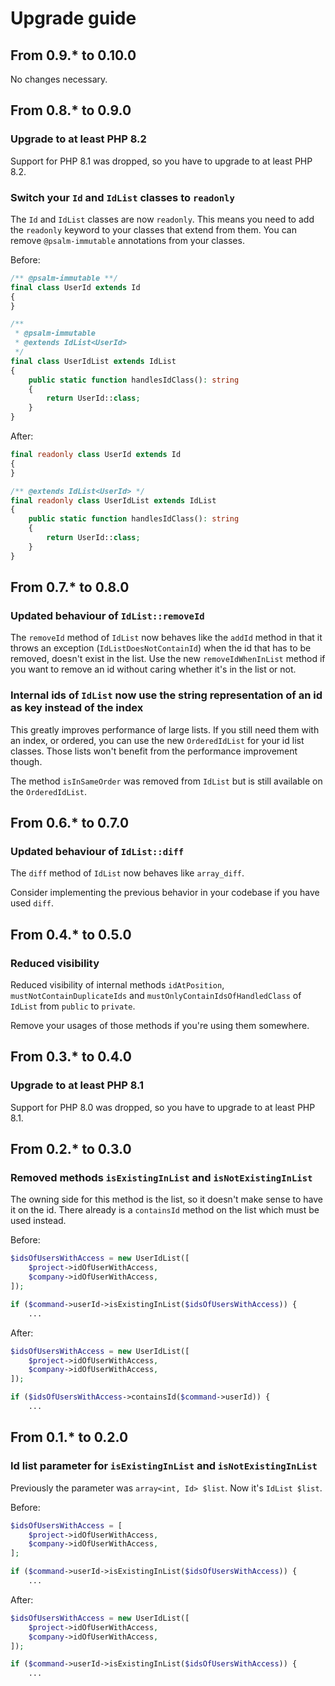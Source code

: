 # Upgrade guide

## From 0.9.* to 0.10.0

No changes necessary.

## From 0.8.* to 0.9.0

### Upgrade to at least PHP 8.2

Support for PHP 8.1 was dropped, so you have to upgrade to at least PHP 8.2.

### Switch your `Id` and `IdList` classes to `readonly`

The `Id` and `IdList` classes are now `readonly`. This means you need to add the `readonly` keyword to your classes that extend from them. You can remove `@psalm-immutable` annotations from your classes.

Before:

```php
/** @psalm-immutable **/
final class UserId extends Id
{
}

/**
 * @psalm-immutable 
 * @extends IdList<UserId> 
 */
final class UserIdList extends IdList
{
    public static function handlesIdClass(): string
    {
        return UserId::class;
    }
}
```

After:

```php
final readonly class UserId extends Id
{
}

/** @extends IdList<UserId> */
final readonly class UserIdList extends IdList
{
    public static function handlesIdClass(): string
    {
        return UserId::class;
    }
}
```

## From 0.7.* to 0.8.0

### Updated behaviour of `IdList::removeId`

The `removeId` method of `IdList` now behaves like the `addId` method in that it throws an exception (`IdListDoesNotContainId`) when the id that has to be removed, doesn't exist in the list. Use the new `removeIdWhenInList` method if you want to remove an id without caring whether it's in the list or not.

### Internal ids of `IdList` now use the string representation of an id as key instead of the index

This greatly improves performance of large lists. If you still need them with an index, or ordered, you can use the new `OrderedIdList` for your id list classes. Those lists won't benefit from the performance improvement though.

The method `isInSameOrder` was removed from `IdList` but is still available on the `OrderedIdList`.

## From 0.6.* to 0.7.0

### Updated behaviour of `IdList::diff`

The `diff` method of `IdList` now behaves like `array_diff`.

Consider implementing the previous behavior in your codebase if you have used `diff`.

## From 0.4.* to 0.5.0

### Reduced visibility

Reduced visibility of internal methods `idAtPosition`, `mustNotContainDuplicateIds` and `mustOnlyContainIdsOfHandledClass` of `IdList` from `public` to `private`.

Remove your usages of those methods if you're using them somewhere.

## From 0.3.* to 0.4.0

### Upgrade to at least PHP 8.1

Support for PHP 8.0 was dropped, so you have to upgrade to at least PHP 8.1.

## From 0.2.* to 0.3.0

### Removed methods `isExistingInList` and `isNotExistingInList`

The owning side for this method is the list, so it doesn't make sense to have it on the id. There already is a `containsId` method on the list which must be used instead.

Before:

```php
$idsOfUsersWithAccess = new UserIdList([
    $project->idOfUserWithAccess,
    $company->idOfUserWithAccess,
]);

if ($command->userId->isExistingInList($idsOfUsersWithAccess)) {
    ...
```

After:

```php
$idsOfUsersWithAccess = new UserIdList([
    $project->idOfUserWithAccess,
    $company->idOfUserWithAccess,
]);

if ($idsOfUsersWithAccess->containsId($command->userId)) {
    ...
```

## From 0.1.* to 0.2.0

### Id list parameter for `isExistingInList` and `isNotExistingInList`

Previously the parameter was `array<int, Id> $list`. Now it's `IdList $list`.

Before:

```php
$idsOfUsersWithAccess = [
    $project->idOfUserWithAccess,
    $company->idOfUserWithAccess,
];

if ($command->userId->isExistingInList($idsOfUsersWithAccess)) {
    ...
```

After:

```php
$idsOfUsersWithAccess = new UserIdList([
    $project->idOfUserWithAccess,
    $company->idOfUserWithAccess,
]);

if ($command->userId->isExistingInList($idsOfUsersWithAccess)) {
    ...
```
